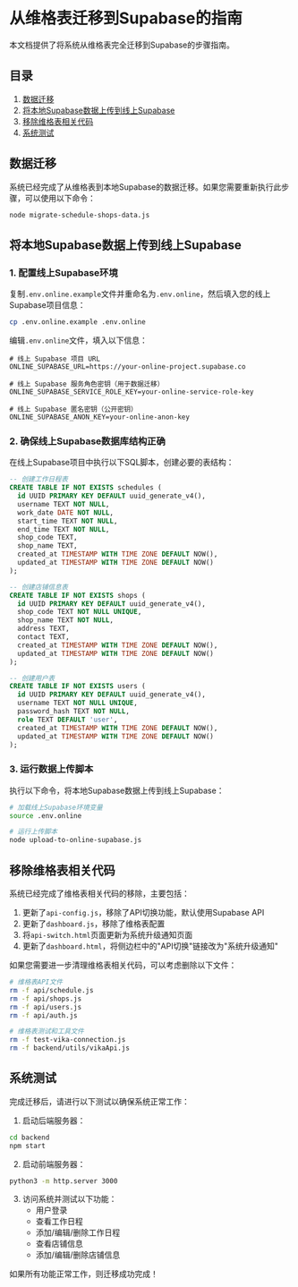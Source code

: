 # 从维格表迁移到Supabase的指南

本文档提供了将系统从维格表完全迁移到Supabase的步骤指南。

## 目录

1. [数据迁移](#数据迁移)
2. [将本地Supabase数据上传到线上Supabase](#将本地supabase数据上传到线上supabase)
3. [移除维格表相关代码](#移除维格表相关代码)
4. [系统测试](#系统测试)

## 数据迁移

系统已经完成了从维格表到本地Supabase的数据迁移。如果您需要重新执行此步骤，可以使用以下命令：

```bash
node migrate-schedule-shops-data.js
```

## 将本地Supabase数据上传到线上Supabase

### 1. 配置线上Supabase环境

复制`.env.online.example`文件并重命名为`.env.online`，然后填入您的线上Supabase项目信息：

```bash
cp .env.online.example .env.online
```

编辑`.env.online`文件，填入以下信息：

```
# 线上 Supabase 项目 URL
ONLINE_SUPABASE_URL=https://your-online-project.supabase.co

# 线上 Supabase 服务角色密钥（用于数据迁移）
ONLINE_SUPABASE_SERVICE_ROLE_KEY=your-online-service-role-key

# 线上 Supabase 匿名密钥（公开密钥）
ONLINE_SUPABASE_ANON_KEY=your-online-anon-key
```

### 2. 确保线上Supabase数据库结构正确

在线上Supabase项目中执行以下SQL脚本，创建必要的表结构：

```sql
-- 创建工作日程表
CREATE TABLE IF NOT EXISTS schedules (
  id UUID PRIMARY KEY DEFAULT uuid_generate_v4(),
  username TEXT NOT NULL,
  work_date DATE NOT NULL,
  start_time TEXT NOT NULL,
  end_time TEXT NOT NULL,
  shop_code TEXT,
  shop_name TEXT,
  created_at TIMESTAMP WITH TIME ZONE DEFAULT NOW(),
  updated_at TIMESTAMP WITH TIME ZONE DEFAULT NOW()
);

-- 创建店铺信息表
CREATE TABLE IF NOT EXISTS shops (
  id UUID PRIMARY KEY DEFAULT uuid_generate_v4(),
  shop_code TEXT NOT NULL UNIQUE,
  shop_name TEXT NOT NULL,
  address TEXT,
  contact TEXT,
  created_at TIMESTAMP WITH TIME ZONE DEFAULT NOW(),
  updated_at TIMESTAMP WITH TIME ZONE DEFAULT NOW()
);

-- 创建用户表
CREATE TABLE IF NOT EXISTS users (
  id UUID PRIMARY KEY DEFAULT uuid_generate_v4(),
  username TEXT NOT NULL UNIQUE,
  password_hash TEXT NOT NULL,
  role TEXT DEFAULT 'user',
  created_at TIMESTAMP WITH TIME ZONE DEFAULT NOW(),
  updated_at TIMESTAMP WITH TIME ZONE DEFAULT NOW()
);
```

### 3. 运行数据上传脚本

执行以下命令，将本地Supabase数据上传到线上Supabase：

```bash
# 加载线上Supabase环境变量
source .env.online

# 运行上传脚本
node upload-to-online-supabase.js
```

## 移除维格表相关代码

系统已经完成了维格表相关代码的移除，主要包括：

1. 更新了`api-config.js`，移除了API切换功能，默认使用Supabase API
2. 更新了`dashboard.js`，移除了维格表配置
3. 将`api-switch.html`页面更新为系统升级通知页面
4. 更新了`dashboard.html`，将侧边栏中的"API切换"链接改为"系统升级通知"

如果您需要进一步清理维格表相关代码，可以考虑删除以下文件：

```bash
# 维格表API文件
rm -f api/schedule.js
rm -f api/shops.js
rm -f api/users.js
rm -f api/auth.js

# 维格表测试和工具文件
rm -f test-vika-connection.js
rm -f backend/utils/vikaApi.js
```

## 系统测试

完成迁移后，请进行以下测试以确保系统正常工作：

1. 启动后端服务器：

```bash
cd backend
npm start
```

2. 启动前端服务器：

```bash
python3 -m http.server 3000
```

3. 访问系统并测试以下功能：
   - 用户登录
   - 查看工作日程
   - 添加/编辑/删除工作日程
   - 查看店铺信息
   - 添加/编辑/删除店铺信息

如果所有功能正常工作，则迁移成功完成！